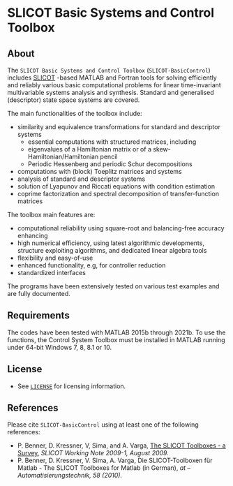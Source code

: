 # **SLICOT Basic Systems and Control Toolbox**  

## About 

The `SLICOT Basic Systems and Control Toolbox` (`SLICOT-BasicControl`) includes [SLICOT](https://github.com/SLICOT/SLICOT-Reference)
-based MATLAB and Fortran tools for solving efficiently and reliably various basic computational problems for linear time-invariant multivariable systems analysis and synthesis. Standard and generalised (descriptor) state space systems are covered.

The main functionalities of the toolbox include:

  * similarity and equivalence transformations for standard and descriptor systems
    - essential computations with structured matrices, including
    - eigenvalues of a Hamiltonian matrix or of a skew-Hamiltonian/Hamiltonian pencil
    - Periodic Hessenberg and periodic Schur decompositions
  * computations with (block) Toeplitz matrices and systems
  * analysis of standard and descriptor systems
  * solution of Lyapunov and Riccati equations with condition estimation
  * coprime factorization and spectral decomposition of transfer-function matrices

The toolbox main features are:

  *  computational reliability using square-root and balancing-free accuracy enhancing
  *   high numerical efficiency, using latest algorithmic developments, structure exploiting algorithms, and dedicated linear algebra tools
  *   flexibility and easy-of-use
  *   enhanced functionality, e.g, for controller reduction
  *   standardized interfaces

The programs have been extensively tested on various test examples and are fully documented.

## Requirements

The codes have been tested with MATLAB 2015b through 2021b. To use the functions, the Control System Toolbox must be installed in MATLAB running under 64-bit Windows 7, 8, 8.1 or 10. 

## License

* See [`LICENSE`](https://github.com/SLICOT/SLICOT-BasicControl/blob/master/LICENSE) for licensing information.

## References

Please cite `SLICOT-BasicControl` using at least one of the following references: 

* P. Benner, D. Kressner, V, Sima, and A. Varga, [The SLICOT Toolboxes - a Survey](http://slicot.org/objects/software/reports/blob/main/SLWN2009-1.pdf), _SLICOT Working Note 2009-1, August 2009._
* P. Benner, D. Kressner, V. Sima, A. Varga, Die SLICOT-Toolboxen für Matlab - The SLICOT Toolboxes for Matlab (in German), _at – Automatisierungstechnik, 58 (2010)._

